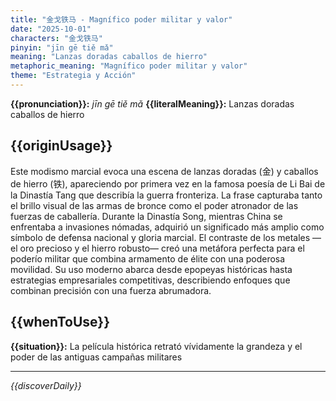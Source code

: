```yaml
---
title: "金戈铁马 - Magnífico poder militar y valor"
date: "2025-10-01"
characters: "金戈铁马"
pinyin: "jīn gē tiě mǎ"
meaning: "Lanzas doradas caballos de hierro"
metaphoric_meaning: "Magnífico poder militar y valor"
theme: "Estrategia y Acción"
---
```


**{{pronunciation}}:** *jīn gē tiě mǎ*
**{{literalMeaning}}:** Lanzas doradas caballos de hierro

## {{originUsage}}

Este modismo marcial evoca una escena de lanzas doradas (金) y caballos de hierro (铁), apareciendo por primera vez en la famosa poesía de Li Bai de la Dinastía Tang que describía la guerra fronteriza. La frase capturaba tanto el brillo visual de las armas de bronce como el poder atronador de las fuerzas de caballería. Durante la Dinastía Song, mientras China se enfrentaba a invasiones nómadas, adquirió un significado más amplio como símbolo de defensa nacional y gloria marcial. El contraste de los metales —el oro precioso y el hierro robusto— creó una metáfora perfecta para el poderío militar que combina armamento de élite con una poderosa movilidad. Su uso moderno abarca desde epopeyas históricas hasta estrategias empresariales competitivas, describiendo enfoques que combinan precisión con una fuerza abrumadora.

## {{whenToUse}}

**{{situation}}:** La película histórica retrató vívidamente la grandeza y el poder de las antiguas campañas militares

---

*{{discoverDaily}}*
